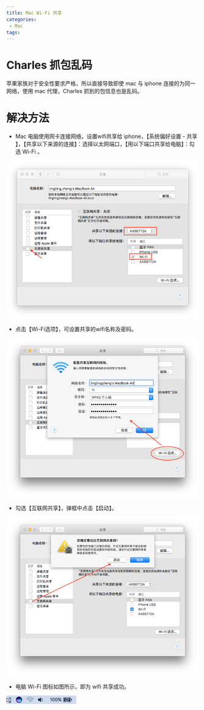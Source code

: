 ```yaml
---
title: Mac Wi-Fi 共享
categories:
 - Mac
tags:
---
```


# Charles 抓包乱码
苹果家族对于安全性要求严格，所以直接导致即使 mac 与 iphone 连接的为同一网络，使用 mac 代理，Charles 抓到的包信息也是乱码。

# 解决方法
* Mac 电脑使用网卡连接网络，设置wifi共享给 iphone，【系统偏好设置 - 共享 】，【共享以下来源的连接】：选择以太网端口，【用以下端口共享给电脑】：勾选 Wi-Fi 。

![wifi01](https://github.com/hi2t/Blog.picture/blob/master/charles/wifi01.png?raw=true)

* 点击【Wi-Fi选项】，可设置共享的wifi名称及密码。

![wifi03](https://github.com/hi2t/Blog.picture/blob/master/charles/wifi03.png?raw=true)

* 勾选【互联网共享】，弹框中点击【启动】。

![wifi02](https://github.com/hi2t/Blog.picture/blob/master/charles/wifi02.png?raw=true)

* 电脑 Wi-Fi 图标如图所示，即为 wifi 共享成功。

![wifidone](https://github.com/hi2t/Blog.picture/blob/master/charles/wifidone.png?raw=true)

